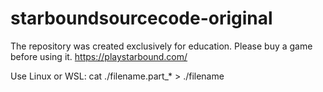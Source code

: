 # starboundsourcecode-original
The repository was created exclusively for education. Please buy a game before using it. https://playstarbound.com/

Use Linux or WSL:
cat ./filename.part_* > ./filename

